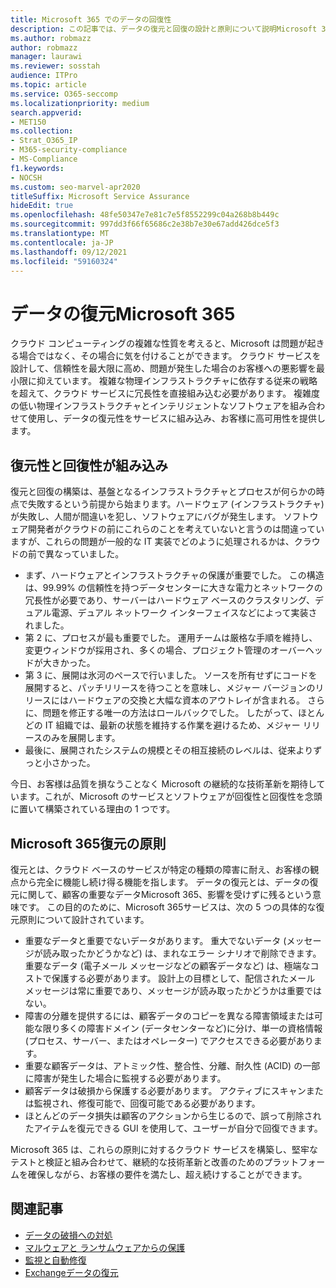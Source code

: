 ```yaml
---
title: Microsoft 365 でのデータの回復性
description: この記事では、データの復元と回復の設計と原則について説明Microsoft 365。
ms.author: robmazz
author: robmazz
manager: laurawi
ms.reviewer: sosstah
audience: ITPro
ms.topic: article
ms.service: O365-seccomp
ms.localizationpriority: medium
search.appverid:
- MET150
ms.collection:
- Strat_O365_IP
- M365-security-compliance
- MS-Compliance
f1.keywords:
- NOCSH
ms.custom: seo-marvel-apr2020
titleSuffix: Microsoft Service Assurance
hideEdit: true
ms.openlocfilehash: 48fe50347e7e81c7e5f8552299c04a268b8b449c
ms.sourcegitcommit: 997dd3f66f65686c2e38b7e30e67add426dce5f3
ms.translationtype: MT
ms.contentlocale: ja-JP
ms.lasthandoff: 09/12/2021
ms.locfileid: "59160324"
---
```

# <a name="data-resiliency-in-microsoft-365"></a>データの復元Microsoft 365

クラウド コンピューティングの複雑な性質を考えると、Microsoft は問題が起きる場合ではなく、その場合に気を付けることができます。 クラウド サービスを設計して、信頼性を最大限に高め、問題が発生した場合のお客様への悪影響を最小限に抑えています。 複雑な物理インフラストラクチャに依存する従来の戦略を超えて、クラウド サービスに冗長性を直接組み込む必要があります。 複雑度の低い物理インフラストラクチャとインテリジェントなソフトウェアを組み合わせて使用し、データの復元性をサービスに組み込み、お客様に高可用性を提供します。

## <a name="resiliency-and-recoverability-are-built-in"></a>復元性と回復性が組み込み

復元と回復の構築は、基盤となるインフラストラクチャとプロセスが何らかの時点で失敗するという前提から始まります。ハードウェア (インフラストラクチャ) が失敗し、人間が間違いを犯し、ソフトウェアにバグが発生します。 ソフトウェア開発者がクラウドの前にこれらのことを考えていないと言うのは間違っていますが、これらの問題が一般的な IT 実装でどのように処理されるかは、クラウドの前で異なっていました。

- まず、ハードウェアとインフラストラクチャの保護が重要でした。 この構造は、99.99% の信頼性を持つデータセンターに大きな電力とネットワークの冗長性が必要であり、サーバーはハードウェア ベースのクラスタリング、デュアル電源、デュアル ネットワーク インターフェイスなどによって実装されました。
- 第 2 に、プロセスが最も重要でした。 運用チームは厳格な手順を維持し、変更ウィンドウが採用され、多くの場合、プロジェクト管理のオーバーヘッドが大きかった。
- 第 3 に、展開は氷河のペースで行いました。 ソースを所有せずにコードを展開すると、パッチリリースを待つことを意味し、メジャー バージョンのリリースにはハードウェアの交換と大幅な資本のアウトレイが含まれる。 さらに、問題を修正する唯一の方法はロールバックでした。 したがって、ほとんどの IT 組織では、最新の状態を維持する作業を避けるため、メジャー リリースのみを展開します。
- 最後に、展開されたシステムの規模とその相互接続のレベルは、従来よりずっと小さかった。

今日、お客様は品質を損なうことなく Microsoft の継続的な技術革新を期待しています。これが、Microsoft のサービスとソフトウェアが回復性と回復性を念頭に置いて構築されている理由の 1 つです。

## <a name="microsoft-365-data-resiliency-principles"></a>Microsoft 365復元の原則

復元とは、クラウド ベースのサービスが特定の種類の障害に耐え、お客様の観点から完全に機能し続け得る機能を指します。 データの復元とは、データの復元に関して、顧客の重要なデータMicrosoft 365、影響を受けずに残るという意味です。 この目的のために、Microsoft 365サービスは、次の 5 つの具体的な復元原則について設計されています。

- 重要なデータと重要でないデータがあります。 重大でないデータ (メッセージが読み取ったかどうかなど) は、まれなエラー シナリオで削除できます。 重要なデータ (電子メール メッセージなどの顧客データなど) は、極端なコストで保護する必要があります。 設計上の目標として、配信されたメール メッセージは常に重要であり、メッセージが読み取ったかどうかは重要ではない。
- 障害の分離を提供するには、顧客データのコピーを異なる障害領域または可能な限り多くの障害ドメイン (データセンターなど)に分け、単一の資格情報 (プロセス、サーバー、またはオペレーター) でアクセスできる必要があります。 
- 重要な顧客データは、アトミック性、整合性、分離、耐久性 (ACID) の一部に障害が発生した場合に監視する必要があります。
- 顧客データは破損から保護する必要があります。 アクティブにスキャンまたは監視され、修復可能で、回復可能である必要があります。
- ほとんどのデータ損失は顧客のアクションから生じるので、誤って削除されたアイテムを復元できる GUI を使用して、ユーザーが自分で回復できます。

Microsoft 365 は、これらの原則に対するクラウド サービスを構築し、堅牢なテストと検証と組み合わせて、継続的な技術革新と改善のためのプラットフォームを確保しながら、お客様の要件を満たし、超え続けすることができます。

## <a name="related-articles"></a>関連記事

- [データの破損への対処](assurance-dealing-with-data-corruption.md)
- [マルウェアと ランサムウェアからの保護](assurance-malware-and-ransomware-protection.md)
- [監視と自動修復](assurance-monitoring-and-self-healing.md)
- [Exchangeデータの復元](assurance-exchange-data-resiliency.md)
